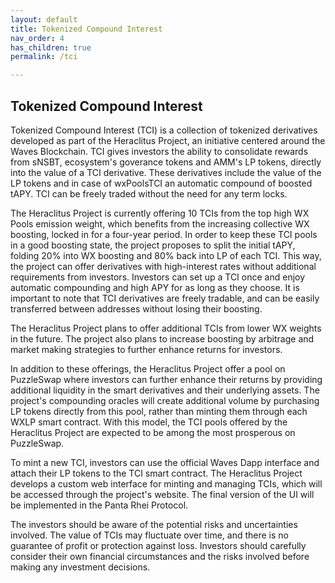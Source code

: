 ```yaml
---
layout: default
title: Tokenized Compound Interest
nav_order: 4
has_children: true
permalink: /tci

---
```


## Tokenized Compound Interest

Tokenized Compound Interest (TCI) is a collection of tokenized derivatives developed as part of the Heraclitus Project, an initiative centered around the Waves Blockchain. TCI gives investors the ability to consolidate rewards from sNSBT, ecosystem's goverance tokens and AMM's LP tokens, directly into the value of a TCI derivative. These derivatives include the value of the LP tokens and in case of wxPoolsTCI an automatic compound of boosted tAPY. TCI can be freely traded without the need for any term locks.

The Heraclitus Project is currently offering 10 TCIs from the top high WX Pools emission weight, which benefits from the increasing collective WX boosting, locked in for a four-year period. In order to keep these TCI pools in a good boosting state, the project proposes to split the initial tAPY, folding 20% into WX boosting and 80% back into LP of each TCI. This way, the project can offer derivatives with high-interest rates without additional requirements from investors. Investors can set up a TCI once and enjoy automatic compounding and high APY for as long as they choose. It is important to note that TCI derivatives are freely tradable, and can be easily transferred between addresses without losing their boosting.

The Heraclitus Project plans to offer additional TCIs from lower WX weights in the future. The project also plans to increase boosting by arbitrage and market making strategies to further enhance returns for investors.

In addition to these offerings, the Heraclitus Project offer a pool on PuzzleSwap where investors can further enhance their returns by providing additional liquidity in the smart derivatives and their underlying assets. The project's compounding oracles will create additional volume by purchasing LP tokens directly from this pool, rather than minting them through each WXLP smart contract. With this model, the TCI pools offered by the Heraclitus Project are expected to be among the most prosperous on PuzzleSwap.

To mint a new TCI, investors can use the official Waves Dapp interface and attach their LP tokens to the TCI smart contract. The Heraclitus Project develops a custom web interface for minting and managing TCIs, which will be accessed through the project's website. The final version of the UI will be implemented in the Panta Rhei Protocol.

The investors should be aware of the potential risks and uncertainties involved. The value of TCIs may fluctuate over time, and there is no guarantee of profit or protection against loss. Investors should carefully consider their own financial circumstances and the risks involved before making any investment decisions.
